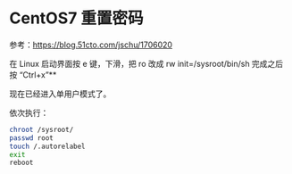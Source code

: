 # CentOS7 重置密码

参考：https://blog.51cto.com/jschu/1706020

在 Linux 启动界面按 e 键，下滑，把 ro 改成 rw init=/sysroot/bin/sh  完成之后按 “Ctrl+x”**

现在已经进入单用户模式了。

依次执行：

```bash
chroot /sysroot/
passwd root
touch /.autorelabel
exit
reboot
```





